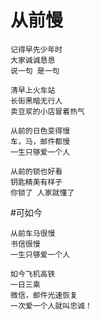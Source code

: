 # 从前慢	
	记得早先少年时 
	大家诚诚恳恳 
	说一句 是一句
	
	清早上火车站 
	长街黑暗无行人 
	卖豆浆的小店冒着热气
		
	从前的日色变得慢 
	车，马，邮件都慢 
	一生只够爱一个人
		
	从前的锁也好看 
	钥匙精美有样子 
	你锁了 人家就懂了


#可如今

	从前车马很慢
	书信很慢
	一生只够爱一个人

	如今飞机高铁
	一日三乘
	微信，邮件光速恢复
	一次爱一个人就叫忠诚！